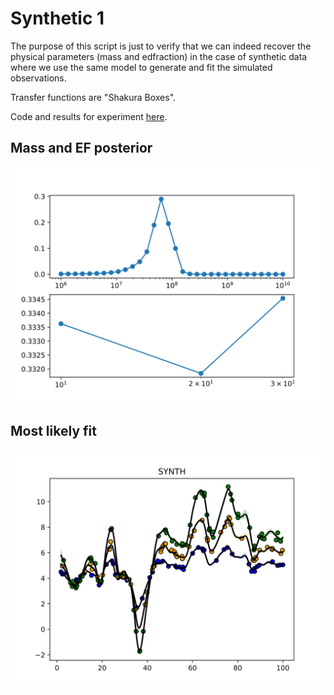 # Synthetic 1

The purpose of this script is just to verify that we can indeed recover the physical parameters (mass and edfraction) in the case of synthetic data where we use the same model to generate and fit the simulated observations.

Transfer functions are "Shakura Boxes".

Code and results for experiment [here](Synthetics/Experiment1Box/).

## Mass and EF posterior

![Synth1_posterior_mass](Synthetics/Experiment1Box/posteriors.svg)


## Most likely fit

![Synth1 best_model_fit](Synthetics/Experiment1Box/bestfit.svg)
